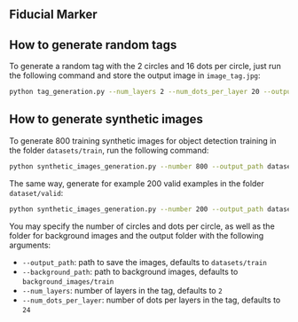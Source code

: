 ## Fiducial Marker

## How to generate random tags

To generate a random tag with the 2 circles and 16 dots per circle, 
just run the following command and store the output image in `image_tag.jpg`:

```bash
python tag_generation.py --num_layers 2 --num_dots_per_layer 20 --output_path image_tag.jpg
```
## How to generate synthetic images

To generate 800 training synthetic images for object detection training in the folder `datasets/train`, run the following command:

```bash
python synthetic_images_generation.py --number 800 --output_path datasets/train/ --background_path background_images/train/
```

The same way, generate for example 200 valid examples in the folder `dataset/valid`:

```bash
python synthetic_images_generation.py --number 200 --output_path datasets/valid/ --background_path background_images/valid/
```

You may specify the number of circles and dots per circle, as well as
the folder for background images and the output folder with the following arguments:
- `--output_path`: path to save the images, defaults to `datasets/train`
- `--background_path`: path to background images, defaults to `background_images/train`
- `--num_layers`: number of layers in the tag, defaults to `2`
- `--num_dots_per_layer`: number of dots per layers in the tag, defaults to `24`
